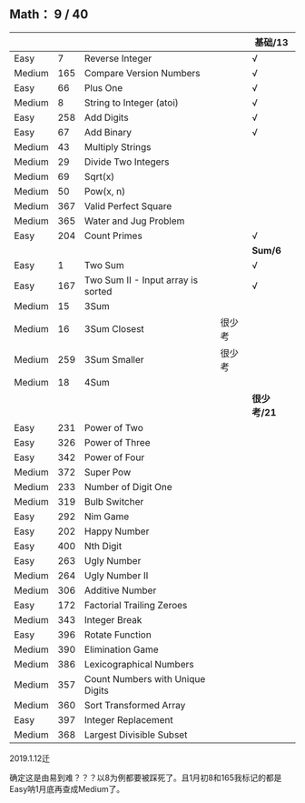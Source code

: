 ## Math： 9 / 40

|     |     |     |     |  基础/13  |
| --- | --- | --- | --- | --- |
| Easy |7    |Reverse Integer    ||√|
| Medium |165| Compare Version Numbers ||√|
| Easy |66|  Plus One    ||√|
| Medium |8    |String to Integer (atoi)   ||√|
| Easy |258| Add Digits  ||√|
| Easy |67|  Add Binary  ||√|
| Medium |43|  Multiply Strings    |
| Medium |29|  Divide Two Integers |
| Medium |69|  Sqrt(x) |
| Medium |50|  Pow(x, n)   |
| Medium |367| Valid Perfect Square    |
| Medium |365| Water and Jug Problem   |
| Easy |204| Count Primes    ||√|
|     |     |     |     |  **Sum/6**  |
| Easy |1    |Two Sum    ||√|
| Easy |167| Two Sum II - Input array is sorted ||√|
| Medium |15|  3Sum    |
| Medium |16|  3Sum Closest    |很少考|
| Medium |259| 3Sum Smaller    |很少考|
| Medium |18|  4Sum    |
|     |     |     |     |  **很少考/21**  |
| Easy |231| Power of Two    |
| Easy |326| Power of Three  |
| Easy |342| Power of Four   |
| Medium |372| Super Pow   |
| Medium |233| Number of Digit One |
| Medium |319| Bulb Switcher   |
| Easy |292| Nim Game    |
| Easy |202| Happy Number    |
| Easy |400| Nth Digit   |
| Easy |263| Ugly Number |
| Medium |264| Ugly Number II  |
| Medium |306| Additive Number |
| Easy |172| Factorial Trailing Zeroes   |
| Medium |343| Integer Break   |
| Easy |396| Rotate Function |
| Medium |390| Elimination Game    |
| Medium |386| Lexicographical Numbers |
| Medium |357| Count Numbers with Unique Digits    |
| Medium |360| Sort Transformed Array  |
| Easy |397| Integer Replacement |
| Medium |368| Largest Divisible Subset|

2019.1.12迁

确定这是由易到难？？？以8为例都要被踩死了。且1月初8和165我标记的都是Easy呐1月底再查成Medium了。
